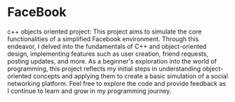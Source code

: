 # FaceBook
c++ objects oriented project:
This project aims to simulate the core functionalities of a simplified Facebook environment. 
Through this endeavor, I delved into the fundamentals of C++ and object-oriented design, implementing features such as user creation, friend requests, posting updates, and more.
As a beginner's exploration into the world of programming, this project reflects my initial steps in understanding object-oriented concepts and applying them to create a basic simulation of a social networking platform.
Feel free to explore the code and provide feedback as I continue to learn and grow in my programming journey.

